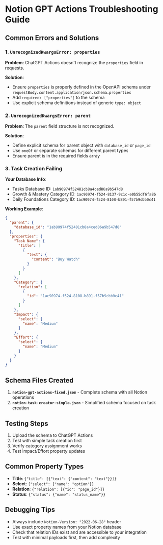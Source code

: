 # Notion GPT Actions Troubleshooting Guide

## Common Errors and Solutions

### 1. `UnrecognizedKwargsError: properties`

**Problem**: ChatGPT Actions doesn't recognize the `properties` field in requests.

**Solution**: 
- Ensure `properties` is properly defined in the OpenAPI schema under `requestBody.content.application/json.schema.properties`
- Add `required: ["properties"]` to the schema
- Use explicit schema definitions instead of generic `type: object`

### 2. `UnrecognizedKwargsError: parent`

**Problem**: The `parent` field structure is not recognized.

**Solution**:
- Define explicit schema for parent object with `database_id` or `page_id`
- Use `oneOf` or separate schemas for different parent types
- Ensure parent is in the required fields array

### 3. Task Creation Failing

**Your Database Info**:
- Tasks Database ID: `1ab90974f52481cb8a4ced86a9b547d8`
- Growth & Mastery Category ID: `1ac90974-f524-8137-9c1c-e0b55df6fa8b`
- Daily Foundations Category ID: `1ac90974-f524-8108-b891-f57b9cbb0c41`

**Working Example**:
```json
{
  "parent": {
    "database_id": "1ab90974f52481cb8a4ced86a9b547d8"
  },
  "properties": {
    "Task Name": {
      "title": [
        {
          "text": {
            "content": "Buy Watch"
          }
        }
      ]
    },
    "Category": {
      "relation": [
        {
          "id": "1ac90974-f524-8108-b891-f57b9cbb0c41"
        }
      ]
    },
    "Impact": {
      "select": {
        "name": "Medium"
      }
    },
    "Effort": {
      "select": {
        "name": "Medium"
      }
    }
  }
}
```

## Schema Files Created

1. **`notion-gpt-actions-fixed.json`** - Complete schema with all Notion operations
2. **`notion-task-creator-simple.json`** - Simplified schema focused on task creation

## Testing Steps

1. Upload the schema to ChatGPT Actions
2. Test with simple task creation first
3. Verify category assignment works
4. Test Impact/Effort property updates

## Common Property Types

- **Title**: `{"title": [{"text": {"content": "text"}}]}`
- **Select**: `{"select": {"name": "option"}}`
- **Relation**: `{"relation": [{"id": "page_id"}]}`
- **Status**: `{"status": {"name": "status_name"}}`

## Debugging Tips

- Always include `Notion-Version: "2022-06-28"` header
- Use exact property names from your Notion database
- Check that relation IDs exist and are accessible to your integration
- Test with minimal payloads first, then add complexity